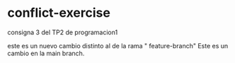 # conflict-exercise
consigna 3 del TP2 de programacion1

este es un nuevo cambio distinto al de la rama " feature-branch"
Este es un cambio en la main branch.